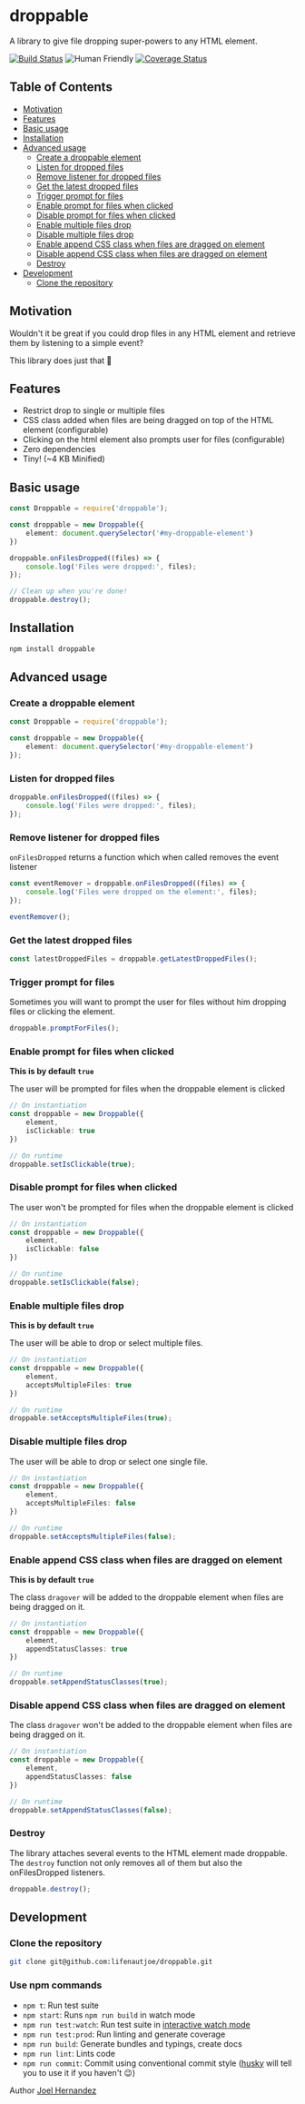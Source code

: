 # droppable

A library to give file dropping super-powers to any HTML element.

[![Build Status](https://travis-ci.org/lifenautjoe/droppable.svg?branch=master)](https://travis-ci.org/lifenautjoe/droppable) ![Human Friendly](https://img.shields.io/badge/human-friendly-brightgreen.svg) [![Coverage Status](https://coveralls.io/repos/github/lifenautjoe/droppable/badge.svg?branch=master)](https://coveralls.io/github/lifenautjoe/droppable?branch=master)

## Table of Contents

- [Motivation](#motivation)
- [Features](#features)
- [Basic usage](#basic-usage)
- [Installation](#installation)
- [Advanced usage](#advanced-usage)
  * [Create a droppable element](#create-a-droppable-element)
  * [Listen for dropped files](#listen-for-dropped-files)
  * [Remove listener for dropped files](#remove-listener-for-dropped-files)
  * [Get the latest dropped files](#get-the-latest-dropped-files)
  * [Trigger prompt for files](#trigger-prompt-for-files)
  * [Enable prompt for files when clicked](#enable-prompt-for-files-when-clicked)
  * [Disable prompt for files when clicked](#disable-prompt-for-files-when-clicked)
  * [Enable multiple files drop](#enable-multiple-files-drop)
  * [Disable multiple files drop](#disable-multiple-files-drop)
  * [Enable append CSS class when files are dragged on element](#enable-append-css-class-when-files-are-dragged-on-element)
  * [Disable append CSS class when files are dragged on element](#disable-append-css-class-when-files-are-dragged-on-element)
  * [Destroy](#destroy)
- [Development](#development)
  * [Clone the repository](#clone-the-repository)

## Motivation

Wouldn't it be great if you could drop files in any HTML element and retrieve them by listening to a simple event?

This library does just that 🎉

## Features

* Restrict drop to single or multiple files
* CSS class added when files are being dragged on top of the HTML element (configurable)
* Clicking on the html element also prompts user for files (configurable)
* Zero dependencies
* Tiny! (~4 KB Minified)

## Basic usage

````typescript
const Droppable = require('droppable');

const droppable = new Droppable({
    element: document.querySelector('#my-droppable-element')
})

droppable.onFilesDropped((files) => {
    console.log('Files were dropped:', files);
});

// Clean up when you're done!
droppable.destroy();
````

## Installation

```bash
npm install droppable
```

## Advanced usage

### Create a droppable element

````typescript
const Droppable = require('droppable');

const droppable = new Droppable({
    element: document.querySelector('#my-droppable-element')
});
````

### Listen for dropped files
```typescript
droppable.onFilesDropped((files) => {
    console.log('Files were dropped:', files);
});
```

### Remove listener for dropped files
`onFilesDropped` returns a function which when called removes the event listener
```typescript
const eventRemover = droppable.onFilesDropped((files) => {
    console.log('Files were dropped on the element:', files);
});

eventRemover();
```

### Get the latest dropped files
```typescript
const latestDroppedFiles = droppable.getLatestDroppedFiles();
```

### Trigger prompt for files
Sometimes you will want to prompt the user for files without him dropping files or clicking the element.
```typescript
droppable.promptForFiles();
```

### Enable prompt for files when clicked
**This is by default `true`**

The user will be prompted for files when the droppable element is clicked

```typescript
// On instantiation
const droppable = new Droppable({
    element,
    isClickable: true
})

// On runtime
droppable.setIsClickable(true);
```

### Disable prompt for files when clicked

The user won't be prompted for files when the droppable element is clicked

```typescript
// On instantiation
const droppable = new Droppable({
    element,
    isClickable: false
})

// On runtime
droppable.setIsClickable(false);
```

### Enable multiple files drop
**This is by default `true`**

The user will be able to drop or select multiple files.

```typescript
// On instantiation
const droppable = new Droppable({
    element,
    acceptsMultipleFiles: true
})

// On runtime
droppable.setAcceptsMultipleFiles(true);
```

### Disable multiple files drop

The user will be able to drop or select one single file.

```typescript
// On instantiation
const droppable = new Droppable({
    element,
    acceptsMultipleFiles: false
})

// On runtime
droppable.setAcceptsMultipleFiles(false);
```

### Enable append CSS class when files are dragged on element
**This is by default `true`**

The class `dragover` will be added to the droppable element when files are being dragged on it.

```typescript
// On instantiation
const droppable = new Droppable({
    element,
    appendStatusClasses: true
})

// On runtime
droppable.setAppendStatusClasses(true);
```

### Disable append CSS class when files are dragged on element

The class `dragover` won't be added to the droppable element when files are being dragged on it.

```typescript
// On instantiation
const droppable = new Droppable({
    element,
    appendStatusClasses: false
})

// On runtime
droppable.setAppendStatusClasses(false);
```


### Destroy
The library attaches several events to the HTML element made droppable.
The `destroy` function not only removes all of them but also the onFilesDropped listeners.

```typescript
droppable.destroy();
```


## Development

### Clone the repository

```bash
git clone git@github.com:lifenautjoe/droppable.git
```

### Use npm commands

* `npm t`: Run test suite
* `npm start`: Runs `npm run build` in watch mode
* `npm run test:watch`: Run test suite in [interactive watch mode](http://facebook.github.io/jest/docs/cli.html#watch)
* `npm run test:prod`: Run linting and generate coverage
* `npm run build`: Generate bundles and typings, create docs
* `npm run lint`: Lints code
* `npm run commit`: Commit using conventional commit style \([husky](https://github.com/typicode/husky) will tell you to use it if you haven't :wink:\)

Author [Joel Hernandez](https://instagram.com/lifenautjoe)

